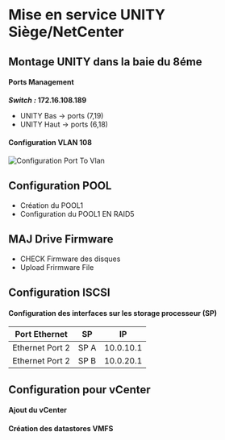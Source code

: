 # Mise en service UNITY Siège/NetCenter
## Montage UNITY dans la baie du 8éme
#### Ports Management
***Switch :* 172.16.108.189**
 - UNITY Bas -> ports (7,19)
 - UNITY Haut -> ports (6,18)
 #### Configuration VLAN 108
![Configuration Port To Vlan](https://ibb.co/cFVFgWc)
## Configuration POOL
 - Création du POOL1
 - Configuration du POOL1 EN RAID5
## MAJ Drive Firmware
 - CHECK Firmware des disques
 - Upload Frirmware File
## Configuration ISCSI
#### Configuration des interfaces sur les storage processeur (SP)
| Port Ethernet | SP |IP|
|--|--|--|
| Ethernet Port 2|SP A| 10.0.10.1 |
| Ethernet Port 2 |SP B| 10.0.20.1 |
## Configuration pour vCenter
#### Ajout du vCenter
#### Création des datastores VMFS
<!--stackedit_data:
eyJoaXN0b3J5IjpbLTgwNjQ0NTA3OSwxNzAwNDk5ODczLDE5ND
QwNDM3NDAsMTU4MjQzMzg3MiwtMjUzMTQxOTM1LC01MTg5Njkw
MTQsMTUyNzIwNTkxN119
-->